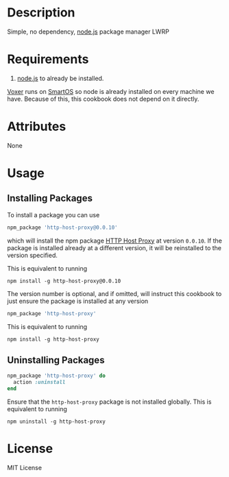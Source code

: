 Description
===========

Simple, no dependency, [node.js][2] package manager LWRP

Requirements
============

1. [node.js][2] to already be installed.

[Voxer][3] runs on [SmartOS][0] so node is
already installed on every machine we have.  Because of this, this cookbook does
not depend on it directly.

Attributes
==========

None

Usage
=====

Installing Packages
-------------------

To install a package you can use

``` ruby
npm_package 'http-host-proxy@0.0.10'
```

which will install the npm package [HTTP Host Proxy][4] at version `0.0.10`.
If the package is installed already at a different version, it will be reinstalled
to the version specified.

This is equivalent to running

    npm install -g http-host-proxy@0.0.10

The version number is optional, and if omitted, will instruct this cookbook to just
ensure the package is installed at any version

``` ruby
npm_package 'http-host-proxy'
```

This is equivalent to running

    npm install -g http-host-proxy

Uninstalling Packages
---------------------

``` ruby
npm_package 'http-host-proxy' do
  action :uninstall
end
```

Ensure that the `http-host-proxy` package is not installed globally.  This is equivalent to
running

    npm uninstall -g http-host-proxy

License
=======

MIT License


[0]: http://smartos.org
[1]: http://npmjs.org
[2]: http://nodejs.org
[3]: http://voxer.com
[4]: https://github.com/bahamas10/node-http-host-proxy
